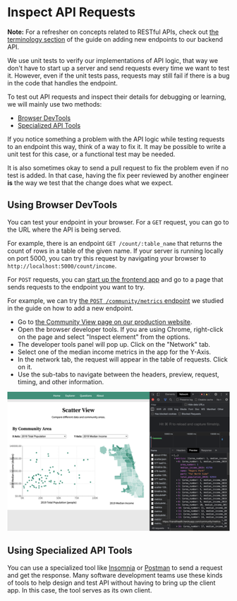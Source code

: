 # Inspect API Requests

**Note:** For a refresher on concepts related to RESTful APIs, check out [the terminology section](new_endpoint.md#terminology) of the guide on adding new endpoints to our backend API.

We use unit tests to verify our implementations of API logic, that way we don't have to start up a server and send requests every time we want to test it. However, even if the unit tests pass, requests may still fail if there is a bug in the code that handles the endpoint.

To test out API requests and inspect their details for debugging or learning, we will mainly use two methods:

- [Browser DevTools](#using-browser-devtools)
- [Specialized API Tools](#using-specialized-api-tools)

If you notice something a problem with the API logic while testing requests to an endpoint this way, think of a way to fix it. It may be possible to write a unit test for this case, or a functional test may be needed.

It is also sometimes okay to send a pull request to fix the problem even if no test is added. In that case, having the fix peer reviewed by another engineer __is__ the way we test that the change does what we expect.

## Using Browser DevTools

You can test your endpoint in your browser. For a `GET` request, you can go to the URL where the API is being served.

For example, there is an endpoint `GET /count/:table_name` that returns the count of rows in a table of the given name. If your server is running locally on port 5000, you can try this request by navigating your browser to `http://localhost:5000/count/income`.

For `POST` requests, you can [start up the frontend app](../app/README.md) and go to a page that sends requests to the endpoint you want to try.

For example, we can try [the `POST /community/metrics` endpoint](new_endpoint.md#a-endpoint-implementation) we studied in the guide on how to add a new endpoint.

- Go to [the Community View page on our production website](https://scarletstudio.github.io/transithealth/scatter).
- Open the browser developer tools. If you are using Chrome, right-click on the page and select "Inspect element" from the options.
- The developer tools panel will pop up. Click on the "Network" tab.
- Select one of the median income metrics in the app for the Y-Axis.
- In the network tab, the request will appear in the table of requests. Click on it.
- Use the sub-tabs to navigate between the headers, preview, request, timing, and other information.

![Screenshot of the Community View page with the devtools network tab open showing information about the request.](../images/devtools_network_tab.png)

## Using Specialized API Tools

You can use a specialized tool like [Insomnia](https://insomnia.rest) or [Postman](https://www.postman.com) to send a request and get the response. Many software development teams use these kinds of tools to help design and test API without having to bring up the client app. In this case, the tool serves as its own client.

